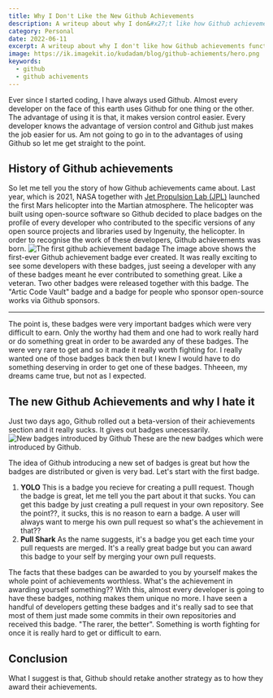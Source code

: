 ```yaml
---
title: Why I Don't Like the New Github Achievements
description: A writeup about why I don&#x27;t like how Github achievements function
category: Personal
date: 2022-06-11
excerpt: A writeup about why I don't like how Github achievements function
image: https://ik.imagekit.io/kudadam/blog/github-achiements/hero.png
keywords:
  - github
  - github achivements
---
```


Ever since I started coding, I have always used Github. Almost every developer on the face of this earth uses Github for one thing or the other. The advantage of using it is that, it makes version control easier. Every developer knows the advantage of version control and Github just makes the job easier for us.
Am not going to go in to the advantages of using Github so let me get straight to the point.

## History of Github achievements

So let me tell you the story of how Github achievements came about.
Last year, which is 2021, NASA together with [Jet Propulsion Lab (JPL)](https://www.jpl.nasa.gov/) launched the first Mars helicopter into the Martian atmosphere. The helicopter was built using open-source software so Github decided to place badges on the profile of every developer who contributed to the specific versions of any open source projects and libraries used by Ingenuity, the helicopter. In order to recognise the work of these developers, Github achievements was born.
![The first github achievement badage](https://github.blog/wp-content/uploads/2021/04/mars-achievement.png?w=150)
The image above shows the first-ever Github achievement badge ever created.
It was really exciting to see some developers with these badges, just seeing a developer with any of these badges meant he ever contributed to something great. Like a veteran. Two other badges were released together with this badge. The "Artic Code Vault" badge and a badge for people who sponsor open-source works via Github sponsors.

---

The point is, these badges were very important badges which were very difficult to earn. Only the worthy had them and one had to work really hard or do something great in order to be awarded any of these badges. The were very rare to get and so it made it really worth fighting for. I really wanted one of those badges back then but I knew I would have to do something deserving in order to get one of these badges.
Thheeen, my dreams came true, but not as I expected.

## The new Github Achievements and why I hate it

Just two days ago, Github rolled out a beta-version of their achievements section and it really sucks. It gives out badges unecessarily.
![New badges introduced by Github](https://i0.wp.com/user-images.githubusercontent.com/6895176/172876216-5252832d-7fab-4722-bdb2-71a5819481a6.png?ssl=1) These are the new badges which were introduced by Github.

The idea of Github introducing a new set of badges is great but how the badges are distributed or given is very bad.
Let's start with the first badge.

1. **YOLO**
   This is a badge you recieve for creating a pulll request. Though the badge is great, let me tell you the part about it that sucks. You can get this badge by just creating a pull request in your own repository. See the point??, it sucks, this is no reason to earn a badge. A user will always want to merge his own pull request so what's the achievement in that??
2. **Pull Shark**
   As the name suggests, it's a badge you get each time your pull requests are merged. It's a really great badge but you can award this badge to your self by merging your own pull requests.

The facts that these badges can be awarded to you by yourself makes the whole point of achievements worthless. What's the achievement in awarding yourself something??
With this, almost every developer is going to have these badges, nothing makes them unique no more. I have seen a handful of developers getting these badges and it's really sad to see that most of them just made some commits in their own repositories and received this badge. "The rarer, the better". Something is worth fighting for once it is really hard to get or difficult to earn.

## Conclusion

What I suggest is that, Github should retake another strategy as to how they award their achievements.
